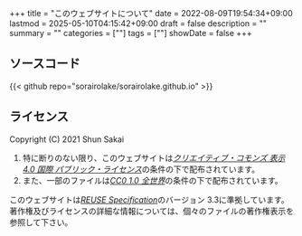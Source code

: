+++
title = "このウェブサイトについて"
date = 2022-08-09T19:54:34+09:00
lastmod = 2025-05-10T04:15:42+09:00
draft = false
description = ""
summary = ""
categories = [""]
tags = [""]
showDate = false
+++

## ソースコード

{{< github repo="sorairolake/sorairolake.github.io" >}}

## ライセンス

Copyright (C) 2021 Shun Sakai

1.  特に断りのない限り、このウェブサイトは[_クリエイティブ・コモンズ 表示 4.0 国際 パブリック・ライセンス_](https://creativecommons.org/licenses/by/4.0/legalcode.ja)の条件の下で配布されています。
2.  また、一部のファイルは[_CC0 1.0 全世界_](https://creativecommons.org/publicdomain/zero/1.0/legalcode.ja)の条件の下で配布されています。

このウェブサイトは[_REUSE Specification_](https://reuse.software/spec-3.3/)のバージョン 3.3に準拠しています。
著作権及びライセンスの詳細な情報については、個々のファイルの著作権表示を参照して下さい。
